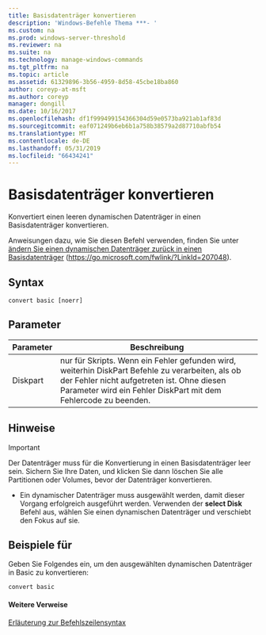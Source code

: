 ```yaml
---
title: Basisdatenträger konvertieren
description: 'Windows-Befehle Thema ***- '
ms.custom: na
ms.prod: windows-server-threshold
ms.reviewer: na
ms.suite: na
ms.technology: manage-windows-commands
ms.tgt_pltfrm: na
ms.topic: article
ms.assetid: 61329896-3b56-4959-8d58-45cbe18ba860
author: coreyp-at-msft
ms.author: coreyp
manager: dongill
ms.date: 10/16/2017
ms.openlocfilehash: df1f999499154366304d59e0573ba921ab1af83d
ms.sourcegitcommit: eaf071249b6eb6b1a758b38579a2d87710abfb54
ms.translationtype: MT
ms.contentlocale: de-DE
ms.lasthandoff: 05/31/2019
ms.locfileid: "66434241"
---
```

# <a name="convert-basic"></a>Basisdatenträger konvertieren



Konvertiert einen leeren dynamischen Datenträger in einen Basisdatenträger konvertieren.

Anweisungen dazu, wie Sie diesen Befehl verwenden, finden Sie unter [ändern Sie einen dynamischen Datenträger zurück in einen Basisdatenträger](https://go.microsoft.com/fwlink/?LinkId=207048) (https://go.microsoft.com/fwlink/?LinkId=207048).

## <a name="syntax"></a>Syntax

```
convert basic [noerr]
```

## <a name="parameters"></a>Parameter

|Parameter|Beschreibung|
|---------|-----------|
|Diskpart|nur für Skripts. Wenn ein Fehler gefunden wird, weiterhin DiskPart Befehle zu verarbeiten, als ob der Fehler nicht aufgetreten ist. Ohne diesen Parameter wird ein Fehler DiskPart mit dem Fehlercode zu beenden.|

## <a name="remarks"></a>Hinweise

> [!IMPORTANT]
> Der Datenträger muss für die Konvertierung in einen Basisdatenträger leer sein. Sichern Sie Ihre Daten, und klicken Sie dann löschen Sie alle Partitionen oder Volumes, bevor der Datenträger konvertieren.
> -   Ein dynamischer Datenträger muss ausgewählt werden, damit dieser Vorgang erfolgreich ausgeführt werden. Verwenden der **select Disk** Befehl aus, wählen Sie einen dynamischen Datenträger und verschiebt den Fokus auf sie.

## <a name="BKMK_examples"></a>Beispiele für

Geben Sie Folgendes ein, um den ausgewählten dynamischen Datenträger in Basic zu konvertieren:
```
convert basic
```

#### <a name="additional-references"></a>Weitere Verweise

[Erläuterung zur Befehlszeilensyntax](command-line-syntax-key.md)

